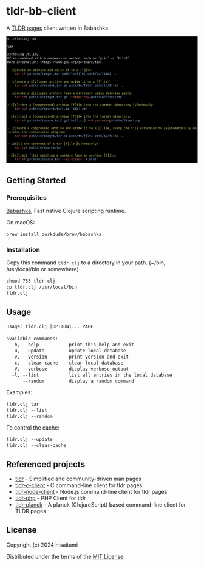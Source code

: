 # tldr-bb-client

A [TLDR pages](https://tldr.sh/) client written in Babashka

![tldr screenshot](screenshot.png)

## Getting Started

### Prerequisites

[Babashka](https://babashka.org/), Fast native Clojure scripting runtime.

On macOS:

```
brew install borkdude/brew/babashka
```

### Installation

Copy this command `tldr.clj` to a directory in your path. (~/bin, /usr/local/bin or somewhere)

```
chmod 755 tldr.clj
cp tldr.clj /usr/local/bin
tldr.clj
```

## Usage

```
usage: tldr.clj [OPTION]... PAGE

available commands:
  -h, --help           print this help and exit
  -u, --update         update local database
  -v, --version        print version and exit
  -c, --clear-cache    clear local database
  -V, --verbose        display verbose output
  -l, --list           list all entries in the local database
      --random         display a random command
```

Examples:

```
tldr.clj tar
tldr.clj --list
tldr.clj --random
```

To control the cache:

 ```
 tldr.clj --update
 tldr.clj --clear-cache
 ```

## Referenced projects

* [tldr](https://github.com/tldr-pages/tldr) - Simplified and community-driven man pages
* [tldr-c-client](https://github.com/tldr-pages/tldr-c-client) - C command-line client for tldr pages
* [tldr-node-client](https://github.com/tldr-pages/tldr-node-client) - Node.js command-line client for tldr pages
* [tldr-php](https://github.com/BrainMaestro/tldr-php) - PHP Client for tldr
* [tldr-planck](https://github.com/hisaitami/tldr-planck) - A planck (ClojureScript) based command-line client for TLDR pages

## License

Copyright (c) 2024 hisaitami

Distributed under the terms of the [MIT License](LICENSE)
